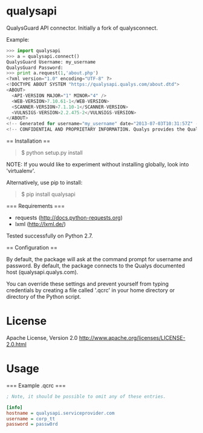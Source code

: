 qualysapi
=========
QualysGuard API connector. Initially a fork of qualysconnect.

Example:
```python
>>> import qualysapi
>>> a = qualysapi.connect()
QualysGuard Username: my_username
QualysGuard Password: 
>>> print a.request(1,'about.php')
<?xml version="1.0" encoding="UTF-8" ?>
<!DOCTYPE ABOUT SYSTEM "https://qualysapi.qualys.com/about.dtd">
<ABOUT>
  <API-VERSION MAJOR="1" MINOR="4" />
  <WEB-VERSION>7.10.61-1</WEB-VERSION>
  <SCANNER-VERSION>7.1.10-1</SCANNER-VERSION>
  <VULNSIGS-VERSION>2.2.475-2</VULNSIGS-VERSION>
</ABOUT>
<!-- Generated for username="my_username" date="2013-07-03T10:31:57Z" -->
<!-- CONFIDENTIAL AND PROPRIETARY INFORMATION. Qualys provides the QualysGuard Service "As Is," without any warranty of any kind. Qualys makes no warranty that the information contained in this report is complete or error-free. Copyright 2013, Qualys, Inc. //--> 
```

== Installation ==

> $ python setup.py install

NOTE: If you would like to experiment without installing globally, look into 'virtualenv'.

Alternatively, use pip to install:

> $ pip install qualysapi

=== Requirements ===

* requests (http://docs.python-requests.org)
* lxml (http://lxml.de/)

Tested successfully on Python 2.7.

== Configuration ==

By default, the package will ask at the command prompt for username and password.  By default, the package connects to the Qualys documented host (qualysapi.qualys.com).

You can override these settings and prevent yourself from typing credentials by creating a file called '.qcrc' in your home directory or directory of the Python script.

License
=======
Apache License, Version 2.0
http://www.apache.org/licenses/LICENSE-2.0.html

Usage
=====

=== Example .qcrc ===
```INI
; Note, it should be possible to omit any of these entries.

[info]
hostname = qualysapi.serviceprovider.com
username = corp_tt
password = passw0rd
